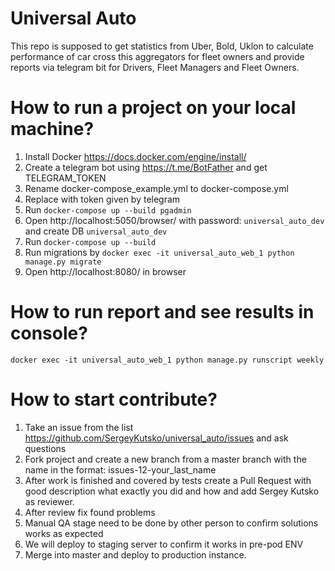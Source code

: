 # Universal Auto
This repo is supposed to get statistics from Uber, Bold, Uklon to calculate performance of car cross this aggregators for fleet owners and provide reports via telegram bit for Drivers, Fleet Managers and Fleet Owners. 

# How to run a project on your local machine?
1. Install Docker https://docs.docker.com/engine/install/
2. Create a telegram bot using https://t.me/BotFather and get TELEGRAM_TOKEN 
3. Rename docker-compose_example.yml to docker-compose.yml
4. Replace <add your telegram token here> with token given by telegram 
5. Run `docker-compose up --build pgadmin`
6. Open http://localhost:5050/browser/ with password: `universal_auto_dev` and create DB `universal_auto_dev`
7. Run `docker-compose up --build`
8. Run migrations by `docker exec -it universal_auto_web_1 python manage.py migrate`
9. Open http://localhost:8080/ in browser

# How to run report and see results in console?
```
docker exec -it universal_auto_web_1 python manage.py runscript weekly
```

# How to start contribute?

1. Take an issue from the list  https://github.com/SergeyKutsko/universal_auto/issues and ask questions
2. Fork project and create a new branch from a master branch with the name in the format: issues-12-your_last_name
3. After work is finished and covered by tests create a Pull Request with good description what exactly you did and how and add Sergey Kutsko as reviewer. 
4. After review fix found problems
5. Manual QA stage need to be done by other person to confirm solutions works as expected
6. We will deploy to staging server to confirm it works in pre-pod ENV
7. Merge into master and deploy to production instance. 
